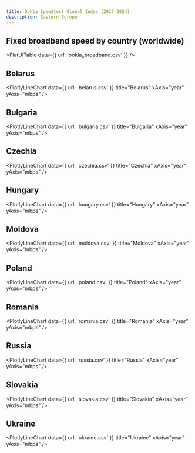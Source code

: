 ```yaml
---
title: Ookla Speedtest Global Index (2017-2024)
description: Eastern Europe
---
```


## Fixed broadband speed by country (worldwide)

<FlatUiTable
  data={{
    url: 'ookla_broadband.csv'
  }}
/>

## Belarus

<PlotlyLineChart
  data={{
    url: 'belarus.csv'
  }}
  title="Belarus"
  xAxis="year"
  yAxis="mbps"
/>

## Bulgaria

<PlotlyLineChart
  data={{
    url: 'bulgaria.csv'
  }}
  title="Bulgaria"
  xAxis="year"
  yAxis="mbps"
/>

## Czechia

<PlotlyLineChart
  data={{
    url: 'czechia.csv'
  }}
  title="Czechia"
  xAxis="year"
  yAxis="mbps"
/>

## Hungary

<PlotlyLineChart
  data={{
    url: 'hungary.csv'
  }}
  title="Hungary"
  xAxis="year"
  yAxis="mbps"
/>

## Moldova

<PlotlyLineChart
  data={{
    url: 'moldova.csv'
  }}
  title="Moldova"
  xAxis="year"
  yAxis="mbps"
/>

## Poland

<PlotlyLineChart
  data={{
    url: 'poland.csv'
  }}
  title="Poland"
  xAxis="year"
  yAxis="mbps"
/>

## Romania

<PlotlyLineChart
  data={{
    url: 'romania.csv'
  }}
  title="Romania"
  xAxis="year"
  yAxis="mbps"
/>

## Russia

<PlotlyLineChart
  data={{
    url: 'russia.csv'
  }}
  title="Russia"
  xAxis="year"
  yAxis="mbps"
/>

## Slovakia

<PlotlyLineChart
  data={{
    url: 'slovakia.csv'
  }}
  title="Slovakia"
  xAxis="year"
  yAxis="mbps"
/>

## Ukraine

<PlotlyLineChart
  data={{
    url: 'ukraine.csv'
  }}
  title="Ukraine"
  xAxis="year"
  yAxis="mbps"
/>
